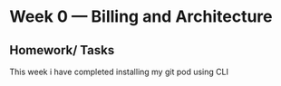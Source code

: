 # Week 0 — Billing and Architecture

## Homework/ Tasks

This week i have completed installing my git pod using CLI


 

